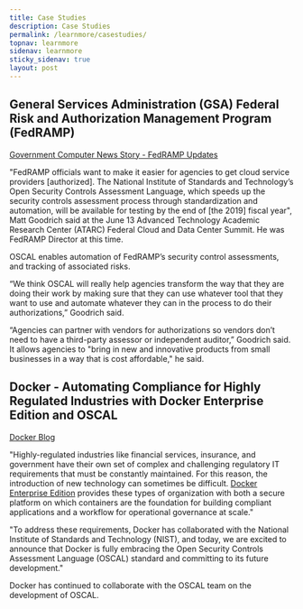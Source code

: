 ```yaml
---
title: Case Studies
description: Case Studies
permalink: /learnmore/casestudies/
topnav: learnmore
sidenav: learnmore
sticky_sidenav: true
layout: post
---
```


## General Services Administration (GSA) Federal Risk and Authorization Management Program (FedRAMP)

[Government Computer News Story - FedRAMP Updates](https://gcn.com/articles/2018/06/14/fedramp-updates.aspx)

"FedRAMP officials want to make it easier for agencies to get cloud service providers [authorized]. The National Institute of Standards and Technology’s Open Security Controls Assessment Language, which speeds up the security controls assessment process through standardization and automation, will be available for testing by the end of [the 2019] fiscal year", Matt Goodrich said at the June 13 Advanced Technology Academic Research Center (ATARC) Federal Cloud and Data Center Summit. He was FedRAMP Director at this time.

OSCAL enables automation of FedRAMP’s security control assessments, and tracking of associated risks.

“We think OSCAL will really help agencies transform the way that they are doing their work by making sure that they can use whatever tool that they want to use and automate whatever they can in the process to do their authorizations,” Goodrich said.

“Agencies can partner with vendors for authorizations so vendors don’t need to have a third-party assessor or independent auditor,” Goodrich said. It allows agencies to "bring in new and innovative products from small businesses in a way that is cost affordable," he said.

## Docker - Automating Compliance for Highly Regulated Industries with Docker Enterprise Edition and OSCAL

[Docker Blog](https://blog.docker.com/2018/05/automating-compliance-docker-ee-oscal/)

"Highly-regulated industries like financial services, insurance, and government have their own set of complex and challenging regulatory IT requirements that must be constantly maintained. For this reason, the introduction of new technology can sometimes be difficult. [Docker Enterprise Edition](https://blog.docker.com/2018/04/announcing-docker-enterprise-edition-2-0/) provides these types of organization with both a secure platform on which containers are the foundation for building compliant applications and a workflow for operational governance at scale."

"To address these requirements, Docker has collaborated with the National Institute of Standards and Technology (NIST), and today, we are excited to announce that Docker is fully embracing the Open Security Controls Assessment Language (OSCAL) standard and committing to its future development."

Docker has continued to collaborate with the OSCAL team on the development of OSCAL.
